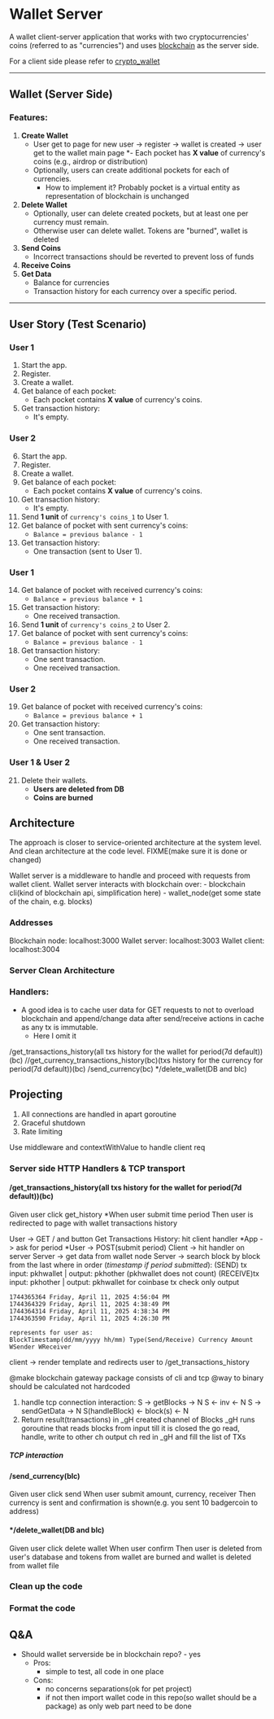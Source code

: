 # Wallet Server
A wallet client-server application that works with two cryptocurrencies' coins (referred to as "currencies") and uses [blockchain](https://github.com/pathfinder177/blockchain_go) as the server side.

For a client side please refer to [crypto_wallet](https://github.com/pathfinder177/crypto_wallet)

---

## Wallet (Server Side)

### Features:
1. **Create Wallet**
   - User get to page for new user -> register -> wallet is created -> user get to the wallet main page
   *- Each pocket has **X value** of currency's coins (e.g., airdrop or distribution)
   - Optionally, users can create additional pockets for each of currencies.
        - How to implement it? Probably pocket is a virtual entity as representation of blockchain is unchanged
3. **Delete Wallet**
   - Optionally, user can delete created pockets, but at least one per currency must remain.
   - Otherwise user can delete wallet. Tokens are "burned", wallet is deleted
4. **Send Coins**
   - Incorrect transactions should be reverted to prevent loss of funds
5. **Receive Coins**
6. **Get Data**
   - Balance for currencies
   - Transaction history for each currency over a specific period.

---

## User Story (Test Scenario)

### **User 1**
1. Start the app.  
2. Register.  
3. Create a wallet.  
4. Get balance of each pocket:  
   - Each pocket contains **X value** of currency's coins.  
5. Get transaction history:  
   - It's empty.  

### **User 2**
6. Start the app.  
7. Register.  
8. Create a wallet.  
9. Get balance of each pocket:  
   - Each pocket contains **X value** of currency's coins.  
10. Get transaction history:  
    - It's empty.  
11. Send **1 unit** of `currency's coins_1` to User 1.  
12. Get balance of pocket with sent currency's coins:  
    - `Balance = previous balance - 1`  
13. Get transaction history:  
    - One transaction (sent to User 1).  

### **User 1**
14. Get balance of pocket with received currency's coins:  
    - `Balance = previous balance + 1`  
15. Get transaction history:  
    - One received transaction.  
16. Send **1 unit** of `currency's coins_2` to User 2.  
17. Get balance of pocket with sent currency's coins:  
    - `Balance = previous balance - 1`  
18. Get transaction history:  
    - One sent transaction.  
    - One received transaction.  

### **User 2**
19. Get balance of pocket with received currency's coins:  
    - `Balance = previous balance + 1`  
20. Get transaction history:  
    - One sent transaction.  
    - One received transaction.  

### **User 1 & User 2**
21. Delete their wallets.
    - **Users are deleted from DB**
    - **Coins are burned**

## Architecture
The approach is closer to service-oriented architecture at the system level.
And clean architecture at the code level. FIXME(make sure it is done or changed)

Wallet server is a middleware to handle and proceed with requests from wallet client.
Wallet server interacts with blockchain over:
    - blockchain cli(kind of blockchain api, simplification here)
    - wallet_node(get some state of the chain, e.g. blocks)

### Addresses

Blockchain node: localhost:3000
Wallet server: localhost:3003
Wallet client: localhost:3004

### Server Clean Architecture

### Handlers:
- A good idea is to cache user data for GET requests to not to overload blockchain
    and append/change data after send/receive actions in cache as any tx is immutable.
    - Here I omit it

/get_transactions_history(all txs history for the wallet for period(7d default))(bc)
//get_currency_transactions_history(bc)(txs history for the currency for period(7d default))(bc)
/send_currency(bc)
*/delete_wallet(DB and blc)

## Projecting
1. All connections are handled in apart goroutine
2. Graceful shutdown
3. Rate limiting

Use middleware and contextWithValue to handle client req

### Server side HTTP Handlers & TCP transport
#### /get_transactions_history(all txs history for the wallet for period(7d default))(bc)
Given user click get_history
*When user submit time period
Then user is redirected to page with wallet transactions history

User -> GET / and button Get Transactions History: hit client handler
*App -> ask for period
*User -> POST(submit period)
Client -> hit handler on server
Server -> get data from wallet node
Server -> search block by block from the last where in order (*timestamp if period submitted*):
    (SEND) tx input: pkhwallet | output: pkhother (pkhwallet does not count)
    (RECEIVE)tx input: pkhother | output: pkhwallet
    for coinbase tx check only output
    
    1744365364 Friday, April 11, 2025 4:56:04 PM
    1744364329 Friday, April 11, 2025 4:38:49 PM
    1744364314 Friday, April 11, 2025 4:38:34 PM
    1744363590 Friday, April 11, 2025 4:26:30 PM

    represents for user as:
    BlockTimestamp(dd/mm/yyyy hh/mm) Type(Send/Receive) Currency Amount WSender WReceiver

client -> render template and redirects user to /get_transactions_history

@make blockchain gateway package consists of cli and tcp
@way to binary should be calculated not hardcoded

1. handle tcp connection
    interaction:
        S -> getBlocks -> N
        S <- inv <- N
        S -> sendGetData -> N
        S(handleBlock) <- block(s) <- N
2. Return result(transactions)
    in _gH created channel of Blocks
    _gH runs goroutine that reads blocks from input till it is closed
        the go read, handle, write to other ch
        output ch red in _gH and fill the list of TXs


##### TCP interaction


#### /send_currency(blc)
Given user click send
When user submit amount, currency, receiver
Then currency is sent and confirmation is shown(e.g. you sent 10 badgercoin to address)

#### */delete_wallet(DB and blc)
Given user click delete wallet
When user confirm
Then user is deleted from user's database and tokens from wallet are burned and wallet is deleted from wallet file

### Clean up the code
### Format the code

## Q&A
- Should wallet serverside be in blockchain repo? - yes
    - Pros: 
        - simple to test, all code in one place
    - Cons: 
        - no concerns separations(ok for pet project)
        - if not then import wallet code in this repo(so wallet should be a package) as only web part need to be done

